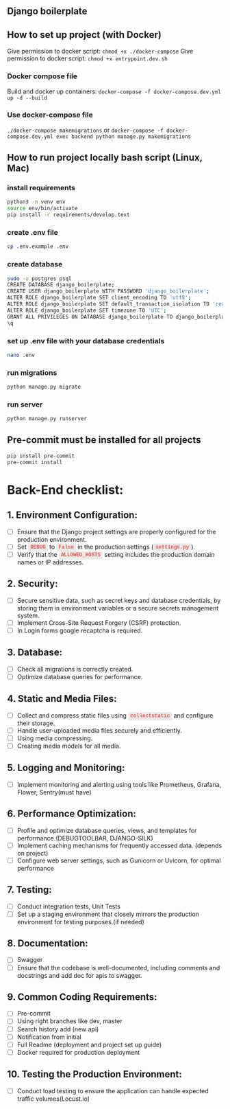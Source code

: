 ## Django boilerplate

## How to set up project (with Docker)

Give permission to docker script: ```chmod +x ./docker-compose```
Give permission to docker script: ```chmod +x entrypoint.dev.sh```

### Docker compose file
Build and docker up containers: ```docker-compose -f docker-compose.dev.yml up -d --build```

### Use docker-compose file
```./docker-compose makemigrations``` or ```docker-compose -f docker-compose.dev.yml exec backend python manage.py makemigrations```

## How to run project locally bash script (Linux, Mac)

### install requirements

```bash
python3 -m venv env
source env/bin/activate
pip install -r requirements/develop.text
```

### create .env file

```bash
cp .env.example .env
```

### create database

```bash
sudo -u postgres psql
CREATE DATABASE django_boilerplate;
CREATE USER django_boilerplate WITH PASSWORD 'django_boilerplate';
ALTER ROLE django_boilerplate SET client_encoding TO 'utf8';
ALTER ROLE django_boilerplate SET default_transaction_isolation TO 'read committed';
ALTER ROLE django_boilerplate SET timezone TO 'UTC';
GRANT ALL PRIVILEGES ON DATABASE django_boilerplate TO django_boilerplate;
\q
```

### set up .env file with your database credentials

```bash
nano .env
```

### run migrations

```bash
python manage.py migrate
```

### run server

```bash
python manage.py runserver
```

## Pre-commit  must be installed for all projects

```bash
pip install pre-commit
pre-commit install
```


# Back-End checklist:
## 1. Environment Configuration:
- [ ] Ensure that the Django project settings are properly configured for the production environment.
- [ ] Set <span style="font-family:&quot;SFMono-Regular&quot;, Menlo, Consolas, &quot;PT Mono&quot;, &quot;Liberation Mono&quot;, Courier, monospace;line-height:normal;background:rgba(135,131,120,.15);color:#EB5757;border-radius:4px;font-size:85%;padding:0.2em 0.4em;font-weight:600" data-token-index="1" spellcheck="false" class="notion-enable-hover">DEBUG</span> to <span style="font-family:&quot;SFMono-Regular&quot;, Menlo, Consolas, &quot;PT Mono&quot;, &quot;Liberation Mono&quot;, Courier, monospace;line-height:normal;background:rgba(135,131,120,.15);color:#EB5757;border-radius:4px;font-size:85%;padding:0.2em 0.4em;font-weight:600" data-token-index="1" spellcheck="false" class="notion-enable-hover">False</span> in the production settings (<span style="font-family:&quot;SFMono-Regular&quot;, Menlo, Consolas, &quot;PT Mono&quot;, &quot;Liberation Mono&quot;, Courier, monospace;line-height:normal;background:rgba(135,131,120,.15);color:#EB5757;border-radius:4px;font-size:85%;padding:0.2em 0.4em;font-weight:600" data-token-index="1" spellcheck="false" class="notion-enable-hover">settings.py</span>).
- [ ] Verify that the <span style="font-family:&quot;SFMono-Regular&quot;, Menlo, Consolas, &quot;PT Mono&quot;, &quot;Liberation Mono&quot;, Courier, monospace;line-height:normal;background:rgba(135,131,120,.15);color:#EB5757;border-radius:4px;font-size:85%;padding:0.2em 0.4em;font-weight:600" data-token-index="1" spellcheck="false" class="notion-enable-hover">ALLOWED_HOSTS</span> setting includes the production domain names or IP addresses.
## 2. Security:
- [ ] Secure sensitive data, such as secret keys and database credentials, by storing them in environment variables or a secure secrets management system.
- [ ] Implement Cross-Site Request Forgery (CSRF) protection.
- [ ] In Login forms google recaptcha is required.
## 3. Database:
- [ ] Check all migrations is correctly created.
- [ ] Optimize database queries for performance.
## 4. Static and Media Files:
- [ ] Collect and compress static files using <span style="font-family:&quot;SFMono-Regular&quot;, Menlo, Consolas, &quot;PT Mono&quot;, &quot;Liberation Mono&quot;, Courier, monospace;line-height:normal;background:rgba(135,131,120,.15);color:#EB5757;border-radius:4px;font-size:85%;padding:0.2em 0.4em;font-weight:600" data-token-index="1" spellcheck="false" class="notion-enable-hover">collectstatic</span> and configure their storage.
- [ ] Handle user-uploaded media files securely and efficiently.
- [ ] Using media compressing.
- [ ] Creating media models for all media.
## 5. Logging and Monitoring:
- [ ] Implement monitoring and alerting using tools like Prometheus, Grafana, Flower, Sentry(must have)
## 6. Performance Optimization:
- [ ] Profile and optimize database queries, views, and templates for performance.(DEBUGTOOLBAR, DJANGO-SILK)
- [ ] Implement caching mechanisms for frequently accessed data. (depends on project)
- [ ] Configure web server settings, such as Gunicorn or Uvicorn, for optimal performance
## 7. Testing:
- [ ] Conduct integration tests, Unit Tests
- [ ] Set up a staging environment that closely mirrors the production environment for testing purposes.(if needed)
## 8. Documentation:
- [ ] Swagger
- [ ] Ensure that the codebase is well-documented, including comments and docstrings  and add doc for apis to swagger.
## 9. Common Coding Requirements:
- [ ] Pre-commit
- [ ] Using right branches like dev, master
- [ ] Search history add (new api)
- [ ] Notification from initial
- [ ] Full Readme (deployment and project set up guide)
- [ ] Docker required for production deployment
## 10. Testing the Production Environment:
- [ ] Conduct load testing to ensure the application can handle expected traffic volumes(Locust.io)
